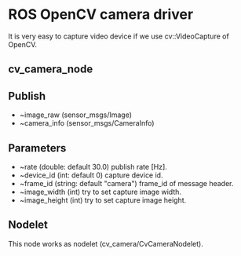 ROS OpenCV camera driver
========================
It is very easy to capture video device if we use cv::VideoCapture of OpenCV.

cv_camera_node
------------------

## Publish ##

* ~image_raw (sensor_msgs/Image)
* ~camera_info (sensor_msgs/CameraInfo)

## Parameters ##

* ~rate (double: default 30.0) publish rate [Hz].
* ~device_id (int: default 0) capture device id.
* ~frame_id (string: default "camera") frame_id of message header.
* ~image_width (int) try to set capture image width.
* ~image_height (int) try to set capture image height.

Nodelet
-------------------

This node works as nodelet (cv_camera/CvCameraNodelet).


